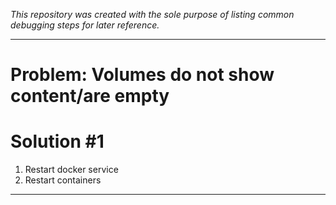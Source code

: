 *This repository was created with the sole purpose of listing common debugging steps for later reference.*

---

# Problem: Volumes do not show content/are empty

# Solution #1

1. Restart docker service
2. Restart containers

---
